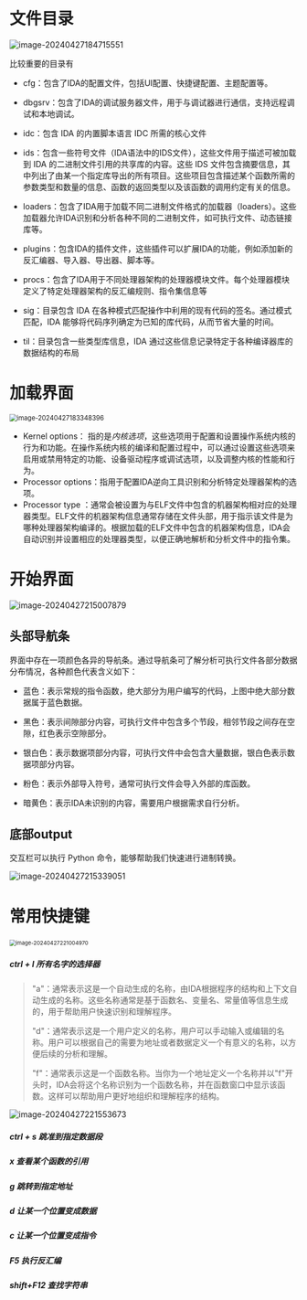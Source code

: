 # 文件目录

![image-20240427184715551](../image\image-20240427184715551.png)

比较重要的目录有

- cfg：包含了IDA的配置文件，包括UI配置、快捷键配置、主题配置等。
- dbgsrv：包含了IDA的调试服务器文件，用于与调试器进行通信，支持远程调试和本地调试。
- idc：包含 IDA 的内置脚本语言 IDC 所需的核心文件
- ids：包含一些符号文件（IDA语法中的IDS文件），这些文件用于描述可被加载到 IDA 的二进制文件引用的共享库的内容。这些 IDS 文件包含摘要信息，其中列出了由某一个指定库导出的所有项目。这些项目包含描述某个函数所需的参数类型和数量的信息、函数的返回类型以及该函数的调用约定有关的信息。
- loaders：包含了IDA用于加载不同二进制文件格式的加载器（loaders）。这些加载器允许IDA识别和分析各种不同的二进制文件，如可执行文件、动态链接库等。
- plugins：包含IDA的插件文件，这些插件可以扩展IDA的功能，例如添加新的反汇编器、导入器、导出器、脚本等。

- procs：包含了IDA用于不同处理器架构的处理器模块文件。每个处理器模块定义了特定处理器架构的反汇编规则、指令集信息等
- sig：目录包含 IDA 在各种模式匹配操作中利用的现有代码的签名。通过模式匹配，IDA 能够将代码序列确定为已知的库代码，从而节省大量的时间。
- til：目录包含一些类型库信息，IDA 通过这些信息记录特定于各种编译器库的数据结构的布局

# 加载界面

<img src="../image\image-20240427183348396.png" alt="image-20240427183348396" style="zoom:80%;" />

- Kernel options： 指的是*内核选项*，这些选项用于配置和设置操作系统内核的行为和功能。在操作系统内核的编译和配置过程中，可以通过设置这些选项来启用或禁用特定的功能、设备驱动程序或调试选项，以及调整内核的性能和行为。
- Processor options：指用于配置IDA逆向工具识别和分析特定处理器架构的选项。
- Processor type ：通常会被设置为与ELF文件中包含的机器架构相对应的处理器类型。ELF文件的机器架构信息通常存储在文件头部，用于指示该文件是为哪种处理器架构编译的。根据加载的ELF文件中包含的机器架构信息，IDA会自动识别并设置相应的处理器类型，以便正确地解析和分析文件中的指令集。

# 开始界面

![image-20240427215007879](../image/image-20240427215007879.png)

## 头部导航条

界面中存在一项颜色各异的导航条。通过导航条可了解分析可执行文件各部分数据分布情况，各种颜色代表含义如下：

- 蓝色：表示常规的指令函数，绝大部分为用户编写的代码，上图中绝大部分数据属于蓝色数据。


- 黑色：表示间隙部分内容，可执行文件中包含多个节段，相邻节段之间存在空隙，红色表示空隙部分。

- 银白色：表示数据项部分内容，可执行文件中会包含大量数据，银白色表示数据项部分内容。


- 粉色：表示外部导入符号，通常可执行文件会导入外部的库函数。


- 暗黄色：表示IDA未识别的内容，需要用户根据需求自行分析。

## 底部output

交互栏可以执行 Python 命令，能够帮助我们快速进行进制转换。

![image-20240427215339051](../image/image-20240427215339051.png)

# 常用快捷键

​	<img src="../image/image-20240427221004970.png" alt="image-20240427221004970" style="zoom: 67%;" />

##### ctrl + l	所有名字的选择器

> "a"：通常表示这是一个自动生成的名称，由IDA根据程序的结构和上下文自动生成的名称。这些名称通常是基于函数名、变量名、常量值等信息生成的，用于帮助用户快速识别和理解程序。
>
> "d"：通常表示这是一个用户定义的名称，用户可以手动输入或编辑的名称。用户可以根据自己的需要为地址或者数据定义一个有意义的名称，以方便后续的分析和理解。
>
> "f"：通常表示这是一个函数名称。当你为一个地址定义一个名称并以"f"开头时，IDA会将这个名称识别为一个函数名称，并在函数窗口中显示该函数。这样可以帮助用户更好地组织和理解程序的结构。

![image-20240427221553673](../image/image-20240427221553673.png)

##### ctrl + s	跳准到指定数据段

##### x	查看某个函数的引用

##### g	跳转到指定地址

##### d	让某一个位置变成数据

##### c	让某一个位置变成指令

##### F5	执行反汇编

##### shift+F12	查找字符串
